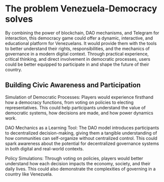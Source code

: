 # The problem Venezuela-Democracy solves

By combining the power of blockchain, DAO mechanisms, and Telegram for interaction, this democracy game could offer a dynamic, interactive, and educational platform for Venezuelans. It would provide them with the tools to better understand their rights, responsibilities, and the mechanics of governance in a modern digital context. Through practical experience, critical thinking, and direct involvement in democratic processes, users could be better equipped to participate in and shape the future of their country.

## Building Civic Awareness and Participation

Simulation of Democratic Processes: Players would experience firsthand how a democracy functions, from voting on policies to electing representatives. This could help participants understand the value of democratic systems, how decisions are made, and how power dynamics work.

DAO Mechanics as a Learning Tool: The DAO model introduces participants to decentralized decision-making, giving them a tangible understanding of how communities can self-organize without centralized control. This could spark awareness about the potential for decentralized governance systems in both digital and real-world contexts.

Policy Simulations: Through voting on policies, players would better understand how each decision impacts the economy, society, and their daily lives. This could also demonstrate the complexities of governing in a country like Venezuela.